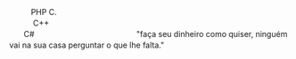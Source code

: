   ㅤㅤㅤPHP
      C.ㅤㅤㅤ       
ㅤㅤ ㅤC++ㅤㅤㅤㅤㅤㅤㅤ                            
  ㅤㅤC#ㅤㅤㅤㅤㅤ ㅤ                           ㅤㅤㅤㅤㅤㅤ
ㅤ 
"faça seu dinheiro como quiser, ninguém vai na sua casa perguntar o que lhe falta."ㅤㅤㅤㅤㅤㅤㅤㅤㅤㅤㅤㅤㅤㅤㅤㅤㅤㅤㅤㅤㅤㅤㅤㅤ              